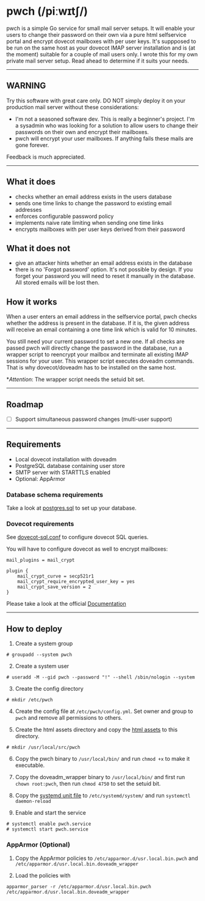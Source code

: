 # pwch (/piːwɪtʃ/)

pwch is a simple Go service for small mail server setups. It will enable your
users to change their password on their own via a pure html selfservice portal
and encrypt dovecot mailboxes with per user keys. 
It's suppposed to be run on the same host as your dovecot IMAP server
installation and is (at the moment) suitable for a couple of mail users only.
I wrote this for my own private mail server setup. Read ahead to determine if
it suits your needs.

-----

## WARNING

Try this software with great care only. DO NOT simply deploy it on your
production mail server without these considerations:

- I'm not a seasoned software dev. This is really a beginner's project. I'm a 
sysadmin who was looking for a solution to allow users to change their passwords 
on their own and encrypt their mailboxes.
- pwch will encrypt your user mailboxes. If anything fails these mails are gone
forever.

Feedback is much appreciated.

-----

## What it does

- checks whether an email address exists in the users database
- sends one time links to change the password to existing email addresses
- enforces configurable password policy
- implements naive rate limiting when sending one time links
- encrypts mailboxes with per user keys derived from their password

## What it does not

- give an attacker hints whether an email address exists in the database
- there is no 'Forgot password' option. It's not possible by design. If you
forget your password you will need to reset it manually in the database. All
stored emails will be lost then.

## How it works

When a user enters an email address in the selfservice portal, pwch checks
whether the address is present in the database. If it is, the given address 
will receive an email containing a one time link which is valid for 10 minutes.

You still need your current password to set a new one. If all checks are passed
pwch will directly change the password in the database, run a wrapper script to 
reencrypt your mailbox and terminate all existing IMAP sessions for your user. 
This wrapper script executes doveadm commands. That is why dovecot/doveadm has
to be installed on the same host.

**Attention*: The wrapper script needs the setuid bit set.

-----

## Roadmap

- [ ] Support simultaneous password changes (multi-user support)

-----

## Requirements

- Local dovecot installation with doveadm
- PostgreSQL database containing user store
- SMTP server with STARTTLS enabled
- Optional: AppArmor

### Database schema requirements

Take a look at [postgres.sql](config/postgres.sql) to set up your database.

### Dovecot requirements

See [dovecot-sql.conf](config/dovecot-sql.conf) to configure dovecot SQL queries.

You will have to configure dovecot as well to encrypt mailboxes:

```
mail_plugins = mail_crypt

plugin {
    mail_crypt_curve = secp521r1
    mail_crypt_require_encrypted_user_key = yes
    mail_crypt_save_version = 2
}
```

Please take a look at the official [Documentation](https://doc.dovecot.org/configuration_manual/mail_crypt_plugin/)

-----

## How to deploy

1. Create a system group
```
# groupadd --system pwch
```

2. Create a system user
```
# useradd -M --gid pwch --password "!" --shell /sbin/nologin --system
```

3. Create the config directory
```
# mkdir /etc/pwch
```

4. Create the config file at `/etc/pwch/config.yml`. Set owner and group to `pwch`
and remove all permissions to others.

5. Create the html assets directory and copy the [html assets](html/) to this directory.
```
# mkdir /usr/local/src/pwch
```

6. Copy the pwch binary to `/usr/local/bin/` and run `chmod +x` to make it executable.

7. Copy the doveadm_wrapper binary to `/usr/local/bin/` and first run `chown root:pwch`, then run `chmod 4750` to set the setuid bit.

8. Copy the [systemd unit file](config/pwch.service) to `/etc/systemd/system/` and run `systemctl daemon-reload`

9. Enable and start the service
```
# systemctl enable pwch.service
# systemctl start pwch.service
```

### AppArmor (Optional)

1. Copy the AppArmor policies to `/etc/apparmor.d/usr.local.bin.pwch` and
`/etc/apparmor.d/usr.local.bin.doveadm_wrapper`

2. Load the policies with
```
apparmor_parser -r /etc/apparmor.d/usr.local.bin.pwch /etc/apparmor.d/usr.local.bin.doveadm_wrapper
```

